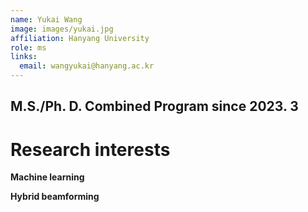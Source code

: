 ```yaml
---
name: Yukai Wang
image: images/yukai.jpg
affiliation: Hanyang University
role: ms
links:
  email: wangyukai@hanyang.ac.kr
---
```


## M.S./Ph. D. Combined Program since 2023. 3

# Research interests

**Machine learning**

**Hybrid beamforming**






